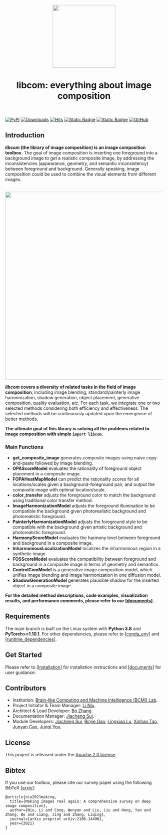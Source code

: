 <div align="center">
</br>
<img src="https://raw.githubusercontent.com/bcmi/libcom/main/resources/LOGO.png" width="200" />

</div>

<h1 align="center">libcom: everything about image composition</h1>

</br>

[![PyPI](https://img.shields.io/pypi/v/libcom)](https://pypi.org/project/libcom)
[![Downloads](https://static.pepy.tech/badge/libcom)](https://pepy.tech/project/libcom)
[![Hits](https://hits.sh/github.com/bcmi/libcom.svg?label=views)](https://hits.sh/github.com/bcmi/libcom/)
[![Static Badge](https://img.shields.io/badge/Image%20Composition%20Demo-Green)](https://bcmi.sjtu.edu.cn/home/niuli/demo_image_composition/)
[![Static Badge](https://img.shields.io/badge/survey-arxiv%3A2106.14490-red)](https://arxiv.org/pdf/2106.14490.pdf)
[![GitHub](https://img.shields.io/github/license/bcmi/libcom)](https://github.com/bcmi/libcom/blob/main/LICENSE)


## Introduction
**_libcom_ (the library of image composition) is an image composition toolbox.** The goal of image composition is inserting one foreground into a background image to get a realistic composite image, by addressing the inconsistencies (appearance, geometry, and semantic inconsistency) between foreground and background. Generally speaking, image composition could be used to combine the visual elements from different images.
<div align="center">
</br>
<img src="https://raw.githubusercontent.com/bcmi/libcom/main/resources/image_composition_task.gif" width="600" />
</div>

**_libcom_ covers a diversity of related tasks in the field of image composition**, including image blending, standard/painterly image harmonization, shadow generation, object placement, generative composition, quality evaluation, *etc*. For each task, we integrate one or two selected methods considering both efficiency and effectiveness. The selected methods will be continuously updated upon the emergence of better methods. 

**The ultimate goal of this library is solving all the problems related to image composition with simple `import libcom`.**

### Main Functions

- **get_composite_image** generates composite images using naive copy-and-paste followed by image blending.
- **OPAScoreModel**  evaluates the rationality of foreground object placement in a composite image.
- **FOPAHeatMapModel** can predict the rationality scores for all locations/scales given a background-foreground pair, and output the composite image with optimal location/scale.  
- **color_transfer** adjusts the foreground color to match the background using traditional color transfer method.
- **ImageHarmonizationModel** adjusts the foreground illumination to be compatible the background given photorealistic background and photorealistic foreground.
- **PainterlyHarmonizationModel** adjusts the foreground style to be compatible with the background given artistic background and photorealistic foreground.
- **HarmonyScoreModel** evaluates the harmony level between foreground and background in a composite image.
- **InharmoniousLocalizationModel** localizes the inharmonious region in a synthetic image.
- **FOSScoreModel** evaluates the compatibility between foreground and background in a composite image in terms of geometry and semantics.
- **ControlComModel** is a generative image composition model, which unifies image blending and image harmonization in one diffusion model. 
- **ShadowGenerationModel** generates plausible shadow for the inserted object in a composite image. 

**For the detailed method descriptions, code examples, visualization results, and performance comments, please refer to our [[documents]](https://libcom.readthedocs.io/en/latest/).**

## Requirements

The main branch is built on the Linux system with **Python 3.8** and **PyTorch>=1.10.1**. For other dependencies, please refer to [[conda_env]](https://github.com/bcmi/libcom/blob/main/requirements/libcom.yaml) and [[runtime_dependencies]](https://github.com/bcmi/libcom/blob/main/requirements/runtime.txt).

## Get Started
Please refer to [[Installation]](https://github.com/bcmi/libcom/blob/main/docs/get_started.md) for installation instructions and [[documents]](https://libcom.readthedocs.io/en/latest/) for user guidance.

## Contributors
- Institution: [Brain-like Computing and Machine Intelligence (BCMI) Lab](https://bcmi.sjtu.edu.cn/).
- Project Initiator & Team Manager: [Li Niu](https://www.ustcnewly.com/index.html). 
- Architect & Lead Developer: [Bo Zhang](https://bo-zhang-cs.github.io/).   
- Documentation Manager: [Jiacheng Sui](https://github.com/charlessjc).
- Module Developers: [Jiacheng Sui](https://github.com/charlessjc), [Binjie Gao](https://github.com/WhynotHAHA), [Lingxiao Lu](https://github.com/pokaaa), [Xinhao Tao](https://github.com/taoxinhao13), [Junyan Cao](https://github.com/cjy-4), [Junqi You](https://github.com/dhmbb2).

## License

This project is released under the [Apache 2.0 license](https://github.com/bcmi/libcom/blob/main/LICENSE).

## Bibtex

If you use our toolbox, please cite our survey paper using the following BibTeX  [[arxiv](https://arxiv.org/pdf/2106.14490.pdf)]:

```
@article{niu2021making,
  title={Making images real again: A comprehensive survey on deep image composition},
  author={Niu, Li and Cong, Wenyan and Liu, Liu and Hong, Yan and Zhang, Bo and Liang, Jing and Zhang, Liqing},
  journal={arXiv preprint arXiv:2106.14490},
  year={2021}
}
```
